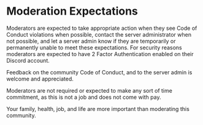 # Moderation Expectations

Moderators are expected to take appropriate action when they see Code of Conduct violations when possible, contact the server administrator when not possible, and let a server admin know if they are temporarily or permanently unable to meet these expectations.
For security reasons moderators are expected to have 2 Factor Authentication enabled on their Discord account.

Feedback on the community Code of Conduct, and to the server admin is welcome and appreciated.

Moderators are not required or expected to make any sort of time commitment, as this is not a job and does not come with pay.

Your family, health, job, and life are more important than moderating this community.
